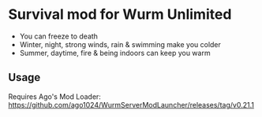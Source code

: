 # Survival mod for Wurm Unlimited

* You can freeze to death
* Winter, night, strong winds, rain & swimming make you colder
* Summer, daytime, fire & being indoors can keep you warm

## Usage

Requires Ago's Mod Loader: https://github.com/ago1024/WurmServerModLauncher/releases/tag/v0.21.1